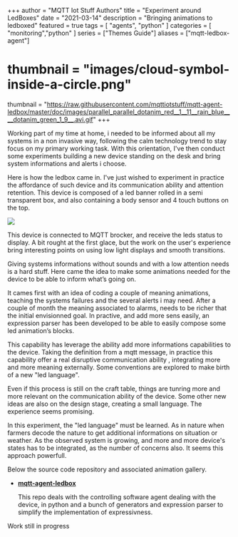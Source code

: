 +++
author = "MQTT Iot Stuff Authors"
title = "Experiment around LedBoxes"
date = "2021-03-14"
description = "Bringing animations to ledboxed"
featured = true
tags = [
    "agents", "python"
]
categories = [
    "monitoring","python"
]
series = ["Themes Guide"]
aliases = ["mqtt-ledbox-agent"]
# thumbnail = "images/cloud-symbol-inside-a-circle.png"
thumbnail = "https://raw.githubusercontent.com/mqttiotstuff/mqtt-agent-ledbox/master/doc/images/parallel_parallel_dotanim_red__1__11__rain_blue____dotanim_green_1_9__.avi.gif"
+++

Working part of my time at home, i needed to be informed about all my systems in a non invasive way,  following the calm technology trend to stay focus on my primary working task. With this orientation,  I've then conduct some experiments building a new device standing on the desk and bring system informations and alerts i choose.

Here is how the ledbox came in. I've just wished to experiment in practice the affordance of such device and its communication ability and attention retention. This device is composed of a led banner rolled in a semi transparent box, and also containing a body sensor and 4 touch buttons on the top.

![](https://raw.githubusercontent.com/mqttiotstuff/MyMQTTNodeIOT/master/hardware/SimpleDevice05/ledbox2.jpg)


This device is connected to MQTT brocker, and receive the leds status to display. A bit rought at the first glace, but the work on the user's experience bring interesting points on using low light displays and smooth transitions.

<!--more-->

Giving systems informations without sounds and with a low attention needs is a hard stuff. Here came the idea to make some animations needed for the device to be able to inform what’s going on.



It cames first with an idea of coding a couple of meaning animations, teaching the systems failures and the several alerts i may need.
After a couple of month the meaning associated to alarms, needs to be richer that the initial envisionned goal. In practive, and add more sens easily, an expression parser has been developed to be able to easily compose some led animation’s blocks. 


This capability has leverage the ability add more informations capabilities to the device. Taking the definition from a mqtt message, in practice this capability offer a real disruptive communication ability , integrating more and more meaning externally.  Some conventions are explored to make birth of a new "led language".

Even if this process is still on the craft table, things are tunring more and more relevant on the communication ability of the device. Some other new ideas are also on the design stage, creating a small language. The experience seems promising.

In this experiment, the "led language" must be learned.  As in nature when farmers decode the nature to get additional informations on situation or weather. 
As the observed system is growing, and more and more device's states has to be integrated, as the number of concerns also. It seems this approach powerfull.

Below the source code repository and associated animation gallery. 

- __[mqtt-agent-ledbox](https://github.com/mqttiotstuff/mqtt-agent-ledbox)__

	This repo deals with the controlling software agent dealing with the device, in python and a bunch of generators  and expression parser to simplify the implementation of expressivness.

Work still in progress


